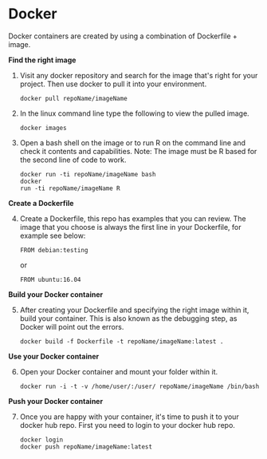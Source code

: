 # Docker
Docker containers are created by using a combination of Dockerfile + image. 

<b>Find the right image</b>
1. Visit any docker repository and search for the image that's right for your project. 
   Then use docker to pull it into your environment.

   <code>docker pull repoName/imageName</code>
   
2. In the linux command line type the following to view the pulled image.
   
   <code>docker images</code>

3. Open a bash shell on the image or to run R on the command line and check it contents and capabilities.
   Note: The image must be R based for the second line of code to work.

   <code>docker run -ti repoName/imageName bash</code><br>
   <code>docker run -ti repoName/imageName R</code>
   
<b>Create a Dockerfile</b>

4. Create a Dockerfile, this repo has examples that you can review. The image that you choose is always 
   the first line in your Dockerfile, for example see below:
   
   <code>FROM debian:testing</code>
   
   or
   
   <code>FROM ubuntu:16.04</code>
   
 <b>Build your Docker container</b>
 
 5. After creating your Dockerfile and specifying the right image within it, build your container.
    This is also known as the debugging step, as Docker will point out the errors.
 
        docker build -f Dockerfile -t repoName/imageName:latest .
 
 <b>Use your Docker container</b>
 
 6. Open your Docker container and mount your folder within it.
 
        docker run -i -t -v /home/user/:/user/ repoName/imageName /bin/bash

 <b>Push your Docker container </b>
 
 7. Once you are happy with your container, it's time to push it to your docker hub repo.
    First you need to login to your docker hub repo.
    
        docker login
        docker push repoName/imageName:latest
 
 
 
